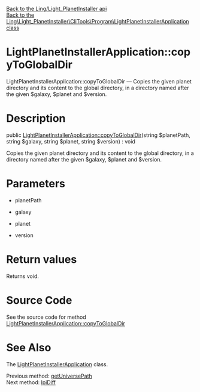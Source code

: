 [Back to the Ling/Light_PlanetInstaller api](https://github.com/lingtalfi/Light_PlanetInstaller/blob/master/doc/api/Ling/Light_PlanetInstaller.md)<br>
[Back to the Ling\Light_PlanetInstaller\CliTools\Program\LightPlanetInstallerApplication class](https://github.com/lingtalfi/Light_PlanetInstaller/blob/master/doc/api/Ling/Light_PlanetInstaller/CliTools/Program/LightPlanetInstallerApplication.md)


LightPlanetInstallerApplication::copyToGlobalDir
================



LightPlanetInstallerApplication::copyToGlobalDir — Copies the given planet directory and its content to the global directory, in a directory named after the given $galaxy, $planet and $version.




Description
================


public [LightPlanetInstallerApplication::copyToGlobalDir](https://github.com/lingtalfi/Light_PlanetInstaller/blob/master/doc/api/Ling/Light_PlanetInstaller/CliTools/Program/LightPlanetInstallerApplication/copyToGlobalDir.md)(string $planetPath, string $galaxy, string $planet, string $version) : void




Copies the given planet directory and its content to the global directory, in a directory named after the given $galaxy, $planet and $version.




Parameters
================


- planetPath

    

- galaxy

    

- planet

    

- version

    


Return values
================

Returns void.








Source Code
===========
See the source code for method [LightPlanetInstallerApplication::copyToGlobalDir](https://github.com/lingtalfi/Light_PlanetInstaller/blob/master/CliTools/Program/LightPlanetInstallerApplication.php#L294-L301)


See Also
================

The [LightPlanetInstallerApplication](https://github.com/lingtalfi/Light_PlanetInstaller/blob/master/doc/api/Ling/Light_PlanetInstaller/CliTools/Program/LightPlanetInstallerApplication.md) class.

Previous method: [getUniversePath](https://github.com/lingtalfi/Light_PlanetInstaller/blob/master/doc/api/Ling/Light_PlanetInstaller/CliTools/Program/LightPlanetInstallerApplication/getUniversePath.md)<br>Next method: [lpiDiff](https://github.com/lingtalfi/Light_PlanetInstaller/blob/master/doc/api/Ling/Light_PlanetInstaller/CliTools/Program/LightPlanetInstallerApplication/lpiDiff.md)<br>

